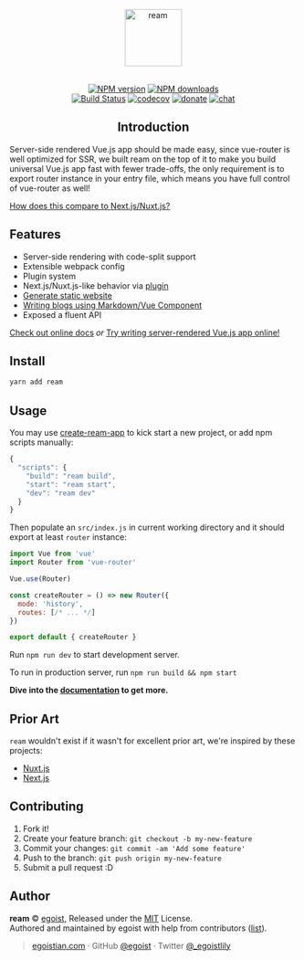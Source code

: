 <p align="center">
<img src="https://raw.githubusercontent.com/ream/ream.github.io/master/assets/REAM.png" alt="ream" width="100" />
</p>

<p align="center"><br><a href="https://npmjs.com/package/ream"><img src="https://img.shields.io/npm/v/ream.svg?style=flat" alt="NPM version"></a> <a href="https://npmjs.com/package/ream"><img src="https://img.shields.io/npm/dm/ream.svg?style=flat" alt="NPM downloads"></a> <a href="https://circleci.com/gh/ream/ream"><br/><img src="https://img.shields.io/circleci/project/ream/ream/master.svg?style=flat" alt="Build Status"></a> <a href="https://codecov.io/gh/ream/ream"><img src="https://codecov.io/gh/ream/ream/branch/master/graph/badge.svg" alt="codecov"></a> <a href="https://github.com/egoist/donate"><img src="https://img.shields.io/badge/$-donate-ff69b4.svg?maxAge=2592000&amp;style=flat" alt="donate"></a> <a href="https://chat.egoist.moe"><img src="https://img.shields.io/badge/chat-on%20discord-7289DA.svg?style=flat" alt="chat"></a>
</p>


<h2 align="center">Introduction</h2>

Server-side rendered Vue.js app should be made easy, since vue-router is well optimized for SSR, we built ream on the top of it to make you build universal Vue.js app fast with fewer trade-offs, the only requirement is to export router instance in your entry file, which means you have full control of vue-router as well!

[How does this compare to Next.js/Nuxt.js?](https://github.com/ream/ream/issues/23#issuecomment-299425295)

## Features

- Server-side rendering with code-split support
- Extensible webpack config
- Plugin system
- Next.js/Nuxt.js-like behavior via [plugin](https://ream.js.org/#/plugin/fs-router)
- [Generate static website](https://ream.js.org/#/?id=generate-static-website)
- [Writing blogs using Markdown/Vue Component](https://github.com/ream/blog-plugin)
- Exposed a fluent API

[Check out online docs](https://ream.js.org) *or* [Try writing server-rendered Vue.js app online!](https://glitch.com/edit/#!/project/ream)

## Install

```bash
yarn add ream
```

## Usage

You may use [create-ream-app](https://github.com/ream/create-ream-app) to kick start a new project, or add npm scripts manually:

```js
{
  "scripts": {
    "build": "ream build",
    "start": "ream start",
    "dev": "ream dev"
  }
}
```

Then populate an `src/index.js` in current working directory and it should export at least `router` instance:

```js
import Vue from 'vue'
import Router from 'vue-router'

Vue.use(Router)

const createRouter = () => new Router({
  mode: 'history',
  routes: [/* ... */]
})

export default { createRouter }
```

Run `npm run dev` to start development server.

To run in production server, run `npm run build && npm start`

**Dive into the [documentation](https://ream.js.org) to get more.**

## Prior Art

`ream` wouldn't exist if it wasn't for excellent prior art, we're inspired by these projects:

- [Nuxt.js](https://github.com/nuxt/nuxt.js)
- [Next.js](https://github.com/zeit/next.js)

## Contributing

1. Fork it!
2. Create your feature branch: `git checkout -b my-new-feature`
3. Commit your changes: `git commit -am 'Add some feature'`
4. Push to the branch: `git push origin my-new-feature`
5. Submit a pull request :D


## Author

**ream** © [egoist](https://github.com/egoist), Released under the [MIT](./LICENSE) License.<br>
Authored and maintained by egoist with help from contributors ([list](https://github.com/ream/ream/contributors)).

> [egoistian.com](https://egoistian.com) · GitHub [@egoist](https://github.com/egoist) · Twitter [@_egoistlily](https://twitter.com/_egoistlily)


